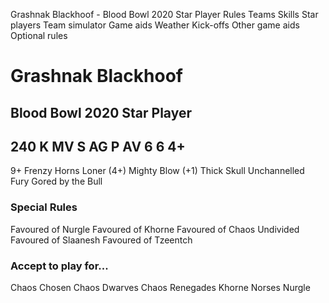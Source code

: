 ﻿
Grashnak Blackhoof - Blood Bowl 2020 Star Player
Rules
Teams
Skills
Star players
Team simulator
Game aids
Weather
Kick-offs
Other game aids
Optional rules
# Grashnak Blackhoof
## Blood Bowl 2020 Star Player
240 K
MV
S
AG
P
AV
6
6
4+
-
9+
Frenzy
Horns
Loner (4+)
Mighty Blow (+1)
Thick Skull
Unchannelled Fury
Gored by the Bull
### Special Rules
Favoured of Nurgle
Favoured of Khorne
Favoured of Chaos Undivided
Favoured of Slaanesh
Favoured of Tzeentch
### Accept to play for...
Chaos Chosen
Chaos Dwarves
Chaos Renegades
Khorne
Norses
Nurgle
